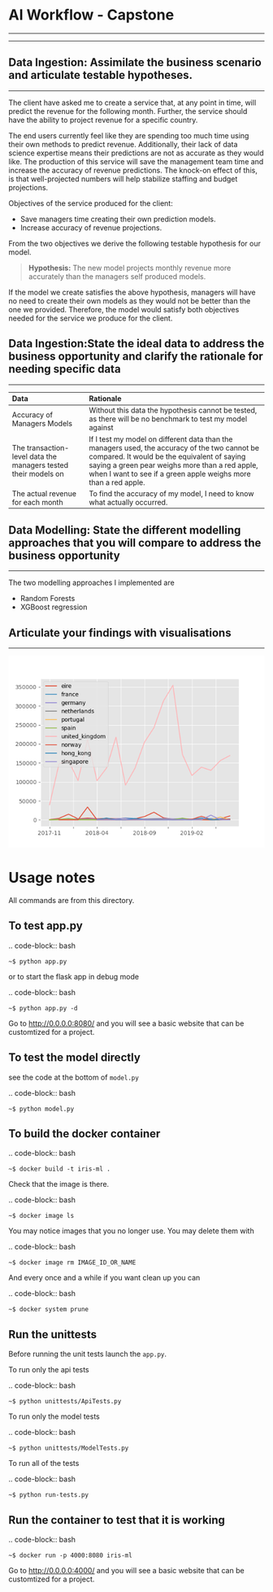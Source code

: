 # AI Workflow - Capstone
* * * 
* * *
## Data Ingestion: Assimilate the business scenario and articulate testable hypotheses.
* * *
The client have asked me to create a service that, at any point in time, will predict the revenue for the following 
month. 
Further, the service should have the ability to project revenue for a specific country.  

The end users currently feel like they are spending too much time using their own methods to predict revenue. 
Additionally, their lack of data science expertise means their predictions are not as accurate as they would like.
The production of this service will save the management team time and increase the accuracy of revenue predictions.
The knock-on effect of this, is that well-projected numbers will help stabilize staffing and budget projections.  

Objectives of the service produced for the client:  
* Save managers time creating their own prediction models.
* Increase accuracy of revenue projections.

From the two objectives we derive the following testable hypothesis for our model. 
> **Hypothesis:** The new model projects monthly revenue more accurately than the managers self produced models.

If the model we create satisfies the above hypothesis, managers will have no need to create their own models as they
would not be better than the one we provided. 
Therefore, the model would satisfy both objectives needed for the service we produce for the client.



## Data Ingestion:State the ideal data to address the business opportunity and clarify the rationale for needing specific data
* * *

|Data |Rationale |  
|:----|:----|
|Accuracy of Managers Models| Without this data the hypothesis cannot be tested, as there will be no benchmark to test my model against|
|The transaction-level data the managers tested their models on|If I test my model on different data than the managers used, the accuracy of the two cannot be compared. It would be the equivalent of saying saying a green pear weighs more than a red apple, when I want to see if a green apple weighs more than a red apple.|
|The actual revenue for each month|To find the accuracy of my model, I need to know what actually occurred.

## Data Modelling: State the different modelling approaches that you will compare to address the business opportunity
* * *
The two modelling approaches I implemented are
* Random Forests
* XGBoost regression

## Articulate your findings with visualisations
* * *
![MonthlyRevenue](https://github.com/sommers98/aavail-ai-workflow-capstone/blob/main/monthly_revenue.png)








Usage notes
===============

All commands are from this directory.


To test app.py
---------------------

.. code-block:: bash

    ~$ python app.py

or to start the flask app in debug mode

.. code-block:: bash

    ~$ python app.py -d

Go to http://0.0.0.0:8080/ and you will see a basic website that can be customtized for a project.
    
To test the model directly
----------------------------

see the code at the bottom of `model.py`

.. code-block:: bash

    ~$ python model.py

To build the docker container
--------------------------------

.. code-block:: bash

    ~$ docker build -t iris-ml .

Check that the image is there.

.. code-block:: bash

    ~$ docker image ls
    
You may notice images that you no longer use. You may delete them with

.. code-block:: bash

    ~$ docker image rm IMAGE_ID_OR_NAME

And every once and a while if you want clean up you can

.. code-block:: bash

    ~$ docker system prune


Run the unittests
-------------------

Before running the unit tests launch the `app.py`.

To run only the api tests

.. code-block:: bash

    ~$ python unittests/ApiTests.py

To run only the model tests

.. code-block:: bash

    ~$ python unittests/ModelTests.py


To run all of the tests

.. code-block:: bash

    ~$ python run-tests.py

Run the container to test that it is working
----------------------------------------------    

.. code-block:: bash

    ~$ docker run -p 4000:8080 iris-ml

Go to http://0.0.0.0:4000/ and you will see a basic website that can be customtized for a project.



